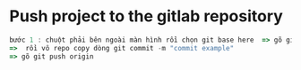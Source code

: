 # Push project to the gitlab repository

```js
bước 1 : chuột phải bên ngoài màn hình rồi chọn git base here  => gõ git clone + link repository, rồi  clone copy paste source code vào file vừa clone => gõ git add .
=>  rồi vô repo copy dòng git commit -m "commit example"
=> gõ git push origin

```














